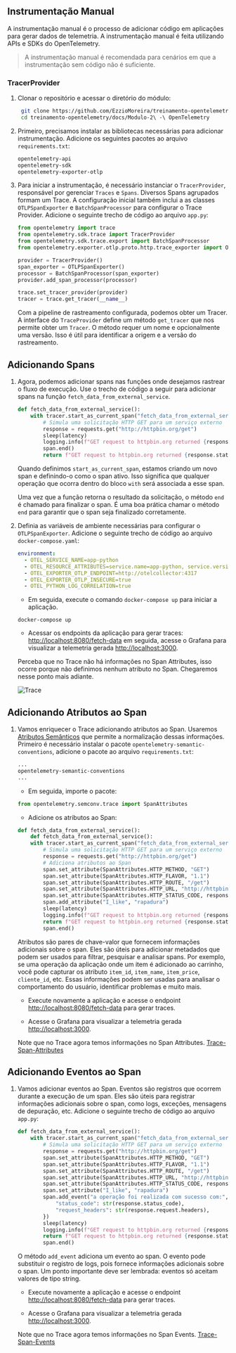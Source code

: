 ## Instrumentação Manual

A instrumentação manual é o processo de adicionar código em aplicações para gerar dados de telemetria. A instrumentação manual é feita utilizando APIs e SDKs do OpenTelemetry.

> A instrumentação manual é recomendada para cenários em que a instrumentação sem código não é suficiente.

### TracerProvider

1. Clonar o repositório e acessar o diretório do módulo:

   ```bash
    git clone https://github.com/EzzioMoreira/treinamento-opentelemetry.git
    cd treinamento-opentelemetry/docs/Modulo-2\ -\ OpenTelemetry
    ```

1. Primeiro, precisamos instalar as bibliotecas necessárias para adicionar instrumentação. Adicione os seguintes pacotes ao arquivo `requirements.txt`:

   ```txt
   opentelemetry-api
   opentelemetry-sdk
   opentelemetry-exporter-otlp
   ```

1. Para iniciar a instrumentação, é necessário instanciar o `TracerProvider`, responsável por gerenciar `Traces` e `Spans`. Diversos Spans agrupados formam um Trace. A configuração inicial também inclui a as classes `OTLPSpanExporter` e `BatchSpanProcessor` para configurar o Trace Provider. Adicione o seguinte trecho de código ao arquivo `app.py`:

    ```python
    from opentelemetry import trace
    from opentelemetry.sdk.trace import TracerProvider
    from opentelemetry.sdk.trace.export import BatchSpanProcessor
    from opentelemetry.exporter.otlp.proto.http.trace_exporter import OTLPSpanExporter

    provider = TracerProvider()
    span_exporter = OTLPSpanExporter()
    processor = BatchSpanProcessor(span_exporter)
    provider.add_span_processor(processor)

    trace.set_tracer_provider(provider)
    tracer = trace.get_tracer(__name__)
    ```

    Com a pipeline de rastreamento configurada, podemos obter um Tracer. A interface do `TraceProvider` define um método `get_tracer` que nos permite obter um `Tracer`. O método requer um nome e opcionalmente uma versão. Isso é útil para identificar a origem e a versão do rastreamento.

## Adicionando Spans

1. Agora, podemos adicionar spans nas funções onde desejamos rastrear o fluxo de execução. Use o trecho de código a seguir para adicionar spans na função `fetch_data_from_external_service`.

    ```python
    def fetch_data_from_external_service():
        with tracer.start_as_current_span("fetch_data_from_external_service") as span:
            # Simula uma solicitação HTTP GET para um serviço externo
            response = requests.get("http://httpbin.org/get")
            sleep(latency)
            logging.info(f"GET request to httpbin.org returned {response.status_code}")
            span.end()
            return f"GET request to httpbin.org returned {response.status_code}"
    ```

    Quando definimos `start_as_current_span`, estamos criando um novo span e definindo-o como o span ativo. Isso significa que qualquer operação que ocorra dentro do bloco `with` será associada a esse span.

    Uma vez que a função retorna o resultado da solicitação, o método `end` é chamado para finalizar o span. É uma boa prática chamar o método `end` para garantir que o span seja finalizado corretamente.

1. Definia as variáveis de ambiente necessárias para configurar o `OTLPSpanExporter`. Adicione o seguinte trecho de código ao arquivo `docker-compose.yaml`:

    ```yaml
    environment:
      - OTEL_SERVICE_NAME=app-python
      - OTEL_RESOURCE_ATTRIBUTES=service.name=app-python, service.version=1.0.0, service.env=dev
      - OTEL_EXPORTER_OTLP_ENDPOINT=http://otelcollector:4317
      - OTEL_EXPORTER_OTLP_INSECURE=true
      - OTEL_PYTHON_LOG_CORRELATION=true
    ```

    - Em seguida, execute o comando `docker-compose up` para iniciar a aplicação.

    ```shell
    docker-compose up
    ```

    - Acessar os endpoints da aplicação para gerar traces: [http://localhost:8080/fetch-data](http://localhost:8080/fetch-data) em seguida, acesse o Grafana para visualizar a telemetria gerada [http://localhost:3000](http://localhost:3000).

    Perceba que no Trace não há informações no Span Attributes, isso ocorre porque não definimos nenhum atributo no Span. Chegaremos nesse ponto mais adiante.

    ![Trace](./image/trace3.5.png)

## Adicionando Atributos ao Span

1. Vamos enriquecer o Trace adicionando atributos ao Span. Usaremos [Atributos Semânticos](https://opentelemetry.io/docs/specs/semconv/general/trace/) que permite a normalização dessas informações. Primeiro é necessário instalar o pacote `opentelemetry-semantic-conventions`, adicione o pacote ao arquivo `requirements.txt`:

    ```txt
    ...
    opentelemetry-semantic-conventions
    ...
    ```

    - Em seguida, importe o pacote:

    ```python
    from opentelemetry.semconv.trace import SpanAttributes
    ```

    - Adicione os atributos ao Span:

    ```python
    def fetch_data_from_external_service():
        def fetch_data_from_external_service():
        with tracer.start_as_current_span("fetch_data_from_external_service") as span:
            # Simula uma solicitação HTTP GET para um serviço externo
            response = requests.get("http://httpbin.org/get")
            # Adiciona atributos ao Span
            span.set_attribute(SpanAttributes.HTTP_METHOD, "GET")
            span.set_attribute(SpanAttributes.HTTP_FLAVOR, "1.1")
            span.set_attribute(SpanAttributes.HTTP_ROUTE, "/get")
            span.set_attribute(SpanAttributes.HTTP_URL, "http://httpbin.org")
            span.set_attribute(SpanAttributes.HTTP_STATUS_CODE, response.status_code)
            span.add_attribute("I_like", "rapadura")
            sleep(latency)
            logging.info(f"GET request to httpbin.org returned {response.status_code}")
            return f"GET request to httpbin.org returned {response.status_code}"
            span.end()
    ```

    Atributos são pares de chave-valor que fornecem informações adicionais sobre o span. Eles são úteis para adicionar metadados que podem ser usados para filtrar, pesquisar e analisar spans. Por exemplo, se uma operação da aplicação onde um item é adicionado ao carrinho, você pode capturar os atributo `item_id`, `item_name`, `item_price`, `cliente_id`, etc. Essas informações podem ser usadas para analisar o comportamento do usuário, identificar problemas e muito mais.

    - Execute novamente a aplicação e acesse o endpoint [http://localhost:8080/fetch-data](http://localhost:8080/fetch-data) para gerar traces.

    - Acesse o Grafana para visualizar a telemetria gerada [http://localhost:3000](http://localhost:3000).

    Note que no Trace agora temos informações no Span Attributes.
    [Trace-Span-Attributes](./image/trace-span-attribut.png)

## Adicionando Eventos ao Span

1. Vamos adicionar eventos ao Span. Eventos são registros que ocorrem durante a execução de um span. Eles são úteis para registrar informações adicionais sobre o span, como logs, exceções, mensagens de depuração, etc. Adicione o seguinte trecho de código ao arquivo `app.py`:

    ```python
    def fetch_data_from_external_service():
        with tracer.start_as_current_span("fetch_data_from_external_service") as span:
            # Simula uma solicitação HTTP GET para um serviço externo
            response = requests.get("http://httpbin.org/get")
            span.set_attribute(SpanAttributes.HTTP_METHOD, "GET")
            span.set_attribute(SpanAttributes.HTTP_FLAVOR, "1.1")
            span.set_attribute(SpanAttributes.HTTP_ROUTE, "/get")
            span.set_attribute(SpanAttributes.HTTP_URL, "http://httpbin.org")
            span.set_attribute(SpanAttributes.HTTP_STATUS_CODE, response.status_code)
            span.set_attribute("I_like", "rapadura")
            span.add_event("a operação foi realizada com sucesso com:", {
                "status_code": str(response.status_code),
                "request_headers": str(response.request.headers),
            })
            sleep(latency)
            logging.info(f"GET request to httpbin.org returned {response.status_code}")
            return f"GET request to httpbin.org returned {response.status_code}"
            span.end()
    ```

    O método `add_event` adiciona um evento ao span. O evento pode substituir o registro de logs, pois fornece informações adicionais sobre o span. Um ponto importante deve ser lembrada: eventos só aceitam valores de tipo string.

    - Execute novamente a aplicação e acesse o endpoint [http://localhost:8080/fetch-data](http://localhost:8080/fetch-data) para gerar traces.

    - Acesse o Grafana para visualizar a telemetria gerada [http://localhost:3000](http://localhost:3000).

    Note que no Trace agora temos informações no Span Events.
    [Trace-Span-Events](./image/trace-span-events.png)

